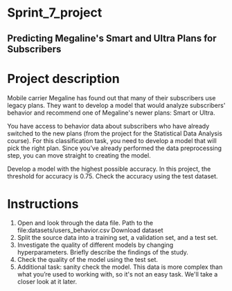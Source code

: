 # Sprint_7_project

## Predicting Megaline's Smart and Ultra Plans for Subscribers

# Project description

Mobile carrier Megaline has found out that many of their subscribers use legacy plans. They want to develop a model that would analyze subscribers' behavior and recommend one of Megaline's newer plans: Smart or Ultra.

You have access to behavior data about subscribers who have already switched to the new plans (from the project for the Statistical Data Analysis course). For this classification task, you need to develop a model that will pick the right plan. Since you’ve already performed the data preprocessing step, you can move straight to creating the model.

Develop a model with the highest possible accuracy. In this project, the threshold for accuracy is 0.75. Check the accuracy using the test dataset.

# Instructions

1. Open and look through the data file. Path to the file:datasets/users_behavior.csv Download dataset
2. Split the source data into a training set, a validation set, and a test set.
3. Investigate the quality of different models by changing hyperparameters. Briefly describe the findings of the study.
4. Check the quality of the model using the test set.
5. Additional task: sanity check the model. This data is more complex than what you’re used to working with, so it's not an easy task. We'll take a closer look at it later.
